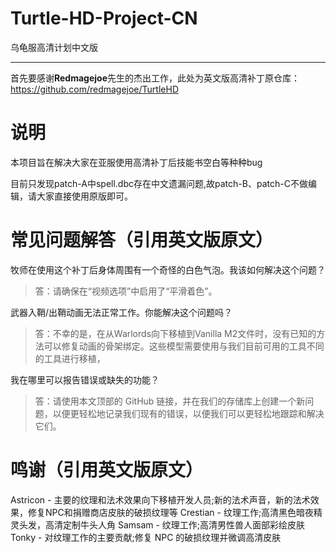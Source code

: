 # Turtle-HD-Project-CN
乌龟服高清计划中文版

---

首先要感谢**Redmagejoe**先生的杰出工作，此处为英文版高清补丁原仓库：https://github.com/redmagejoe/TurtleHD

# 说明
本项目旨在解决大家在亚服使用高清补丁后技能书空白等种种bug

目前只发现patch-A中spell.dbc存在中文遗漏问题,故patch-B、patch-C不做编辑，请大家直接使用原版即可。

# 常见问题解答（引用英文版原文）
牧师在使用这个补丁后身体周围有一个奇怪的白色气泡。我该如何解决这个问题？
> 答：请确保在“视频选项”中启用了“平滑着色”。

武器入鞘/出鞘动画无法正常工作。你能解决这个问题吗？
> 答：不幸的是，在从Warlords向下移植到Vanilla M2文件时，没有已知的方法可以修复动画的骨架绑定。这些模型需要使用与我们目前可用的工具不同的工具进行移植，

我在哪里可以报告错误或缺失的功能？
> 答：请使用本文顶部的 GitHub 链接，并在我们的存储库上创建一个新问题，以便更轻松地记录我们现有的错误，以便我们可以更轻松地跟踪和解决它们。

# 鸣谢（引用英文版原文）

Astricon - 主要的纹理和法术效果向下移植开发人员;新的法术声音，新的法术效果，修复NPC和捐赠商店皮肤的破损纹理等
Crestian - 纹理工作;高清黑色暗夜精灵头发，高清定制牛头人角
Samsam - 纹理工作;高清男性兽人面部彩绘皮肤
Tonky - 对纹理工作的主要贡献;修复 NPC 的破损纹理并微调高清皮肤
